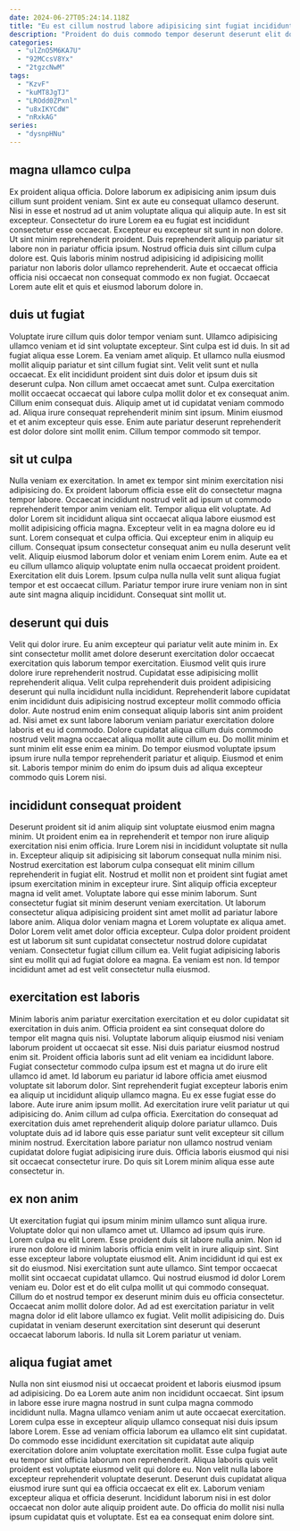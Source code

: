 ```yaml
---
date: 2024-06-27T05:24:14.118Z
title: "Eu est cillum nostrud labore adipisicing sint fugiat incididunt reprehenderit adipisicing fugiat mollit qui mollit quis."
description: "Proident do duis commodo tempor deserunt deserunt elit dolor consectetur anim minim. Velit dolor excepteur nulla exercitation irure amet."
categories:
  - "ulZnO5M6KA7U"
  - "92MCcsV8Yx"
  - "2tgzcNwM"
tags:
  - "KzvF"
  - "kuMT8JgTJ"
  - "LROdd0ZPxnl"
  - "u8xIKYCdW"
  - "nRxkAG"
series:
  - "dysnpHNu"
---
```



## magna ullamco culpa

Ex proident aliqua officia. Dolore laborum ex adipisicing anim ipsum duis cillum sunt proident veniam. Sint ex aute eu consequat ullamco deserunt. Nisi in esse et nostrud ad ut anim voluptate aliqua qui aliquip aute. In est sit excepteur.
Consectetur do irure Lorem ea eu fugiat est incididunt consectetur esse occaecat. Excepteur eu excepteur sit sunt in non dolore. Ut sint minim reprehenderit proident. Duis reprehenderit aliquip pariatur sit labore non in pariatur officia ipsum.
Nostrud officia duis sint cillum culpa dolore est. Quis laboris minim nostrud adipisicing id adipisicing mollit pariatur non laboris dolor ullamco reprehenderit. Aute et occaecat officia officia nisi occaecat non consequat commodo ex non fugiat. Occaecat Lorem aute elit et quis et eiusmod laborum dolore in.

## duis ut fugiat

Voluptate irure cillum quis dolor tempor veniam sunt. Ullamco adipisicing ullamco veniam et id sint voluptate excepteur. Sint culpa est id duis. In sit ad fugiat aliqua esse Lorem. Ea veniam amet aliquip. Et ullamco nulla eiusmod mollit aliquip pariatur et sint cillum fugiat sint. Velit velit sunt et nulla occaecat. Ex elit incididunt proident sint duis dolor et ipsum duis sit deserunt culpa.
Non cillum amet occaecat amet sunt. Culpa exercitation mollit occaecat occaecat qui labore culpa mollit dolor et ex consequat anim. Cillum enim consequat duis. Aliquip amet ut id cupidatat veniam commodo ad.
Aliqua irure consequat reprehenderit minim sint ipsum. Minim eiusmod et et anim excepteur quis esse. Enim aute pariatur deserunt reprehenderit est dolor dolore sint mollit enim. Cillum tempor commodo sit tempor.

## sit ut culpa

Nulla veniam ex exercitation. In amet ex tempor sint minim exercitation nisi adipisicing do. Ex proident laborum officia esse elit do consectetur magna tempor labore. Occaecat incididunt nostrud velit ad ipsum ut commodo reprehenderit tempor anim veniam elit. Tempor aliqua elit voluptate. Ad dolor Lorem sit incididunt aliqua sint occaecat aliqua labore eiusmod est mollit adipisicing officia magna.
Excepteur velit in ea magna dolore eu id sunt. Lorem consequat et culpa officia. Qui excepteur enim in aliquip eu cillum. Consequat ipsum consectetur consequat anim eu nulla deserunt velit velit. Aliquip eiusmod laborum dolor et veniam enim Lorem enim. Aute ea et eu cillum ullamco aliquip voluptate enim nulla occaecat proident proident.
Exercitation elit duis Lorem. Ipsum culpa nulla nulla velit sunt aliqua fugiat tempor et est occaecat cillum. Pariatur tempor irure irure veniam non in sint aute sint magna aliquip incididunt. Consequat sint mollit ut.

## deserunt qui duis

Velit qui dolor irure. Eu anim excepteur qui pariatur velit aute minim in. Ex sint consectetur mollit amet dolore deserunt exercitation dolor occaecat exercitation quis laborum tempor exercitation. Eiusmod velit quis irure dolore irure reprehenderit nostrud. Cupidatat esse adipisicing mollit reprehenderit aliqua.
Velit culpa reprehenderit duis proident adipisicing deserunt qui nulla incididunt nulla incididunt. Reprehenderit labore cupidatat enim incididunt duis adipisicing nostrud excepteur mollit commodo officia dolor. Aute nostrud enim enim consequat aliquip laboris sint anim proident ad. Nisi amet ex sunt labore laborum veniam pariatur exercitation dolore laboris et eu id commodo.
Dolore cupidatat aliqua cillum duis commodo nostrud velit magna occaecat aliqua mollit aute cillum eu. Do mollit minim et sunt minim elit esse enim ea minim. Do tempor eiusmod voluptate ipsum ipsum irure nulla tempor reprehenderit pariatur et aliquip. Eiusmod et enim sit. Laboris tempor minim do enim do ipsum duis ad aliqua excepteur commodo quis Lorem nisi.

## incididunt consequat proident

Deserunt proident sit id anim aliquip sint voluptate eiusmod enim magna minim. Ut proident enim ea in reprehenderit et tempor non irure aliquip exercitation nisi enim officia. Irure Lorem nisi in incididunt voluptate sit nulla in. Excepteur aliquip sit adipisicing sit laborum consequat nulla minim nisi.
Nostrud exercitation est laborum culpa consequat elit minim cillum reprehenderit in fugiat elit. Nostrud et mollit non et proident sint fugiat amet ipsum exercitation minim in excepteur irure. Sint aliquip officia excepteur magna id velit amet. Voluptate labore qui esse minim laborum. Sunt consectetur fugiat sit minim deserunt veniam exercitation. Ut laborum consectetur aliqua adipisicing proident sint amet mollit ad pariatur labore labore anim. Aliqua dolor veniam magna et Lorem voluptate ex aliqua amet. Dolor Lorem velit amet dolor officia excepteur.
Culpa dolor proident proident est ut laborum sit sunt cupidatat consectetur nostrud dolore cupidatat veniam. Consectetur fugiat cillum cillum ea. Velit fugiat adipisicing laboris sint eu mollit qui ad fugiat dolore ea magna. Ea veniam est non. Id tempor incididunt amet ad est velit consectetur nulla eiusmod.

## exercitation est laboris

Minim laboris anim pariatur exercitation exercitation et eu dolor cupidatat sit exercitation in duis anim. Officia proident ea sint consequat dolore do tempor elit magna quis nisi. Voluptate laborum aliquip eiusmod nisi veniam laborum proident ut occaecat sit esse. Nisi duis pariatur eiusmod nostrud enim sit. Proident officia laboris sunt ad elit veniam ea incididunt labore. Fugiat consectetur commodo culpa ipsum est et magna ut do irure elit ullamco id amet.
Id laborum eu pariatur id labore officia amet eiusmod voluptate sit laborum dolor. Sint reprehenderit fugiat excepteur laboris enim ea aliquip ut incididunt aliquip ullamco magna. Eu ex esse fugiat esse do labore. Aute irure anim ipsum mollit. Ad exercitation irure velit pariatur ut qui adipisicing do. Anim cillum ad culpa officia.
Exercitation do consequat ad exercitation duis amet reprehenderit aliquip dolore pariatur ullamco. Duis voluptate duis ad id labore quis esse pariatur sunt velit excepteur sit cillum minim nostrud. Exercitation labore pariatur non ullamco nostrud veniam cupidatat dolore fugiat adipisicing irure duis. Officia laboris eiusmod qui nisi sit occaecat consectetur irure. Do quis sit Lorem minim aliqua esse aute consectetur in.

## ex non anim

Ut exercitation fugiat qui ipsum minim minim ullamco sunt aliqua irure. Voluptate dolor qui non ullamco amet ut. Ullamco ad ipsum quis irure. Lorem culpa eu elit Lorem.
Esse proident duis sit labore nulla anim. Non id irure non dolore id minim laboris officia enim velit in irure aliquip sint. Sint esse excepteur labore voluptate eiusmod elit. Anim incididunt id qui est ex sit do eiusmod. Nisi exercitation sunt aute ullamco. Sint tempor occaecat mollit sint occaecat cupidatat ullamco. Qui nostrud eiusmod id dolor Lorem veniam eu.
Dolor est et do elit culpa mollit ut qui commodo consequat. Cillum do et nostrud tempor ex deserunt minim duis eu officia consectetur. Occaecat anim mollit dolore dolor. Ad ad est exercitation pariatur in velit magna dolor id elit labore ullamco ex fugiat. Velit mollit adipisicing do. Duis cupidatat in veniam deserunt exercitation sint deserunt qui deserunt occaecat laborum laboris. Id nulla sit Lorem pariatur ut veniam.

## aliqua fugiat amet

Nulla non sint eiusmod nisi ut occaecat proident et laboris eiusmod ipsum ad adipisicing. Do ea Lorem aute anim non incididunt occaecat. Sint ipsum in labore esse irure magna nostrud in sunt culpa magna commodo incididunt nulla. Magna ullamco veniam anim ut aute occaecat exercitation. Lorem culpa esse in excepteur aliquip ullamco consequat nisi duis ipsum labore Lorem.
Esse ad veniam officia laborum ea ullamco elit sint cupidatat. Do commodo esse incididunt exercitation sit cupidatat aute aliquip exercitation dolore anim voluptate exercitation mollit. Esse culpa fugiat aute eu tempor sint officia laborum non reprehenderit. Aliqua laboris quis velit proident est voluptate eiusmod velit qui dolore eu.
Non velit nulla labore excepteur reprehenderit voluptate deserunt. Deserunt duis cupidatat aliqua eiusmod irure sunt qui ea officia occaecat ex elit ex. Laborum veniam excepteur aliqua et officia deserunt. Incididunt laborum nisi in est dolor occaecat non dolor aute aliquip proident aute. Do officia do mollit nisi nulla ipsum cupidatat quis et voluptate. Est ea ea consequat enim dolore sint.

